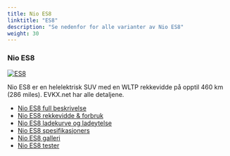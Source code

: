 ```yaml
---
title: Nio ES8
linktitle: "ES8"
description: "Se nedenfor for alle varianter av Nio ES8"
weight: 30
---
```

### Nio ES8

<a href="es8/"><img src="https://media.evkx.net/multimedia/models/nio/es8/es8/main_1_st.jpg" class="img-fluid" alt="ES8" ></a>

Nio ES8 er en helelektrisk SUV med en WLTP rekkevidde på opptil 460 km (286 miles). EVKX.net har alle detaljene. 

- [Nio ES8 full beskrivelse](es8/)
- [Nio ES8 rekkevidde & forbruk](es8/rangeandconsumption)
- [Nio ES8 ladekurve og ladeytelse](es8/chargingcurve)
- [Nio ES8 spesifikasjoners](es8/specifications)
- [Nio ES8 galleri](es8/gallery)
- [Nio ES8 tester](es8/reviews)

